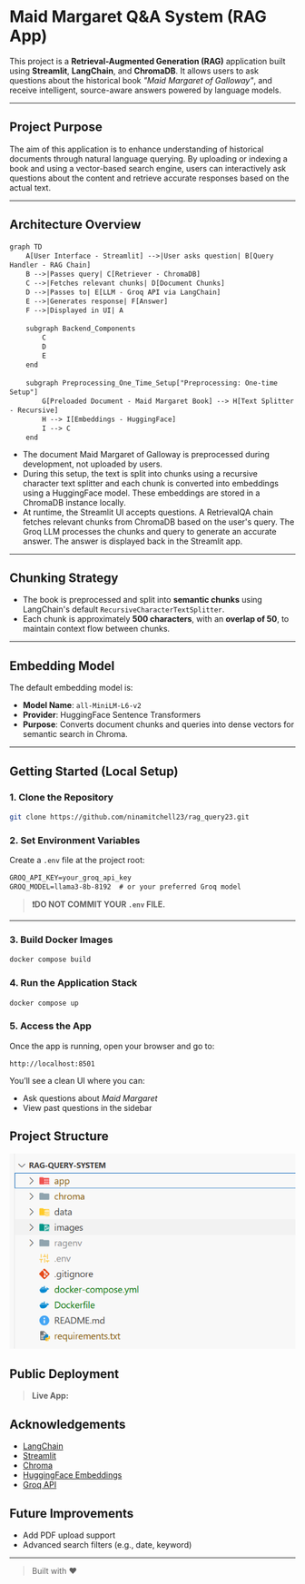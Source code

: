 
# Maid Margaret Q&A System (RAG App)

This project is a **Retrieval-Augmented Generation (RAG)** application built using **Streamlit**, **LangChain**, and **ChromaDB**. It allows users to ask questions about the historical book *"Maid Margaret of Galloway"*, and receive intelligent, source-aware answers powered by language models.

---
## Project Purpose

The aim of this application is to enhance understanding of historical documents through natural language querying. By uploading or indexing a book and using a vector-based search engine, users can interactively ask questions about the content and retrieve accurate responses based on the actual text.

---
## Architecture Overview

```mermaid
graph TD
    A[User Interface - Streamlit] -->|User asks question| B[Query Handler - RAG Chain]
    B -->|Passes query| C[Retriever - ChromaDB]
    C -->|Fetches relevant chunks| D[Document Chunks]
    D -->|Passes to| E[LLM - Groq API via LangChain]
    E -->|Generates response| F[Answer]
    F -->|Displayed in UI| A

    subgraph Backend_Components
        C
        D
        E
    end

    subgraph Preprocessing_One_Time_Setup["Preprocessing: One-time Setup"]
        G[Preloaded Document - Maid Margaret Book] --> H[Text Splitter - Recursive]
        H --> I[Embeddings - HuggingFace]
        I --> C
    end

```

- The document Maid Margaret of Galloway is preprocessed during development, not uploaded by users.
- During this setup, the text is split into chunks using a recursive character text splitter and each chunk is converted into embeddings using a HuggingFace model. These  embeddings are stored in a ChromaDB instance locally.
- At runtime, the Streamlit UI accepts questions. A RetrievalQA chain fetches relevant chunks from ChromaDB based on the user's query. The Groq LLM processes the chunks and query to generate an accurate answer. The answer is displayed back in the Streamlit app.

---
## Chunking Strategy

- The book is preprocessed and split into **semantic chunks** using LangChain's default `RecursiveCharacterTextSplitter`.
- Each chunk is approximately **500 characters**, with an **overlap of 50**, to maintain context flow between chunks.

---
## Embedding Model

The default embedding model is:

- **Model Name**: `all-MiniLM-L6-v2`
- **Provider**: HuggingFace Sentence Transformers
- **Purpose**: Converts document chunks and queries into dense vectors for semantic search in Chroma.

---
## Getting Started (Local Setup)

### 1. Clone the Repository

```bash
git clone https://github.com/ninamitchell23/rag_query23.git
```

### 2. Set Environment Variables

Create a `.env` file at the project root:

```
GROQ_API_KEY=your_groq_api_key
GROQ_MODEL=llama3-8b-8192  # or your preferred Groq model
```

> **❗DO NOT COMMIT YOUR `.env` FILE.**

---

### 3. Build Docker Images

```bash
docker compose build
```

### 4. Run the Application Stack

```bash
docker compose up
```

### 5. Access the App

Once the app is running, open your browser and go to:

```
http://localhost:8501
```

You’ll see a clean UI where you can:
- Ask questions about *Maid Margaret*
- View past questions in the sidebar


##  Project Structure

![Project Structure](images/project_structure.png)


##  Public Deployment

> **Live App:** 


## Acknowledgements

- [LangChain](https://github.com/langchain-ai/langchain)
- [Streamlit](https://streamlit.io)
- [Chroma](https://www.trychroma.com/)
- [HuggingFace Embeddings](https://huggingface.co/sentence-transformers/all-MiniLM-L6-v2)
- [Groq API](https://console.groq.com/)


## Future Improvements

- Add PDF upload support
- Advanced search filters (e.g., date, keyword)

---
> Built with ❤️ 
